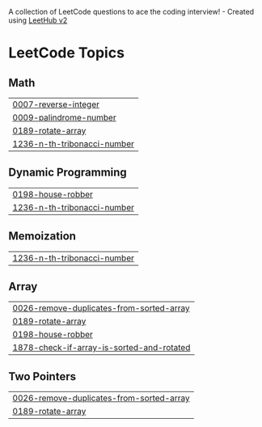 A collection of LeetCode questions to ace the coding interview! - Created using [LeetHub v2](https://github.com/arunbhardwaj/LeetHub-2.0)
<!---LeetCode Topics Start-->
# LeetCode Topics
## Math
|  |
| ------- |
| [0007-reverse-integer](https://github.com/ManasaGantela/leetcode/tree/master/0007-reverse-integer) |
| [0009-palindrome-number](https://github.com/ManasaGantela/leetcode/tree/master/0009-palindrome-number) |
| [0189-rotate-array](https://github.com/ManasaGantela/leetcode/tree/master/0189-rotate-array) |
| [1236-n-th-tribonacci-number](https://github.com/ManasaGantela/leetcode/tree/master/1236-n-th-tribonacci-number) |
## Dynamic Programming
|  |
| ------- |
| [0198-house-robber](https://github.com/ManasaGantela/leetcode/tree/master/0198-house-robber) |
| [1236-n-th-tribonacci-number](https://github.com/ManasaGantela/leetcode/tree/master/1236-n-th-tribonacci-number) |
## Memoization
|  |
| ------- |
| [1236-n-th-tribonacci-number](https://github.com/ManasaGantela/leetcode/tree/master/1236-n-th-tribonacci-number) |
## Array
|  |
| ------- |
| [0026-remove-duplicates-from-sorted-array](https://github.com/ManasaGantela/leetcode/tree/master/0026-remove-duplicates-from-sorted-array) |
| [0189-rotate-array](https://github.com/ManasaGantela/leetcode/tree/master/0189-rotate-array) |
| [0198-house-robber](https://github.com/ManasaGantela/leetcode/tree/master/0198-house-robber) |
| [1878-check-if-array-is-sorted-and-rotated](https://github.com/ManasaGantela/leetcode/tree/master/1878-check-if-array-is-sorted-and-rotated) |
## Two Pointers
|  |
| ------- |
| [0026-remove-duplicates-from-sorted-array](https://github.com/ManasaGantela/leetcode/tree/master/0026-remove-duplicates-from-sorted-array) |
| [0189-rotate-array](https://github.com/ManasaGantela/leetcode/tree/master/0189-rotate-array) |
<!---LeetCode Topics End-->